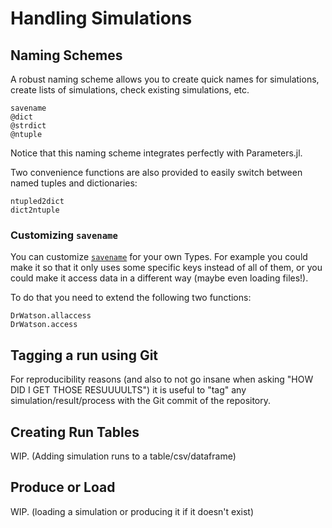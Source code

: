 # Handling Simulations

## Naming Schemes

A robust naming scheme allows you to create quick names for simulations, create lists of simulations, check existing simulations, etc.

```@docs
savename
@dict
@strdict
@ntuple
```

Notice that this naming scheme integrates perfectly with Parameters.jl.

Two convenience functions are also provided to easily switch between named tuples and dictionaries:
```@docs
ntupled2dict
dict2ntuple
```

### Customizing `savename`
You can customize [`savename`](@ref) for your own Types. For example you could make it so that it only uses some specific keys instead of all of them, or you could make it access data in a different way (maybe even loading files!).

To do that you need to extend the following two functions:
```@docs
DrWatson.allaccess
DrWatson.access
```

## Tagging a run using Git
For reproducibility reasons (and also to not go insane when asking "HOW DID I GET THOSE RESUUUULTS") it is useful to "tag" any simulation/result/process with the Git commit of the repository.
## Creating Run Tables

WIP. (Adding simulation runs to a table/csv/dataframe)

## Produce or Load
WIP. (loading a simulation or producing it if it doesn't exist)
